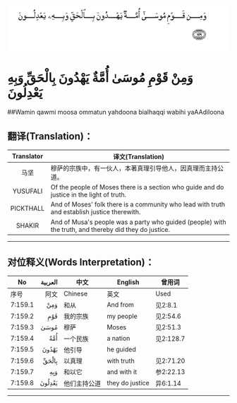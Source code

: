 ![007:159](images/007_159.gif)

# وَمِنْ قَوْمِ مُوسَىٰ أُمَّةٌ يَهْدُونَ بِالْحَقِّ وَبِهِ يَعْدِلُونَ 

##Wamin qawmi moosa ommatun yahdoona bialhaqqi wabihi yaAAdiloona 

## 翻译(Translation)：

| Translator | 译文(Translation)                                            |
| :--------: | ------------------------------------------------------------ |
|    马坚    | 穆萨的宗族中，有一伙人，本著真理引导他人，因真理而主持公道。 |
|  YUSUFALI  | Of the people of Moses there is a section who guide and do justice in the light of truth. |
| PICKTHALL  | And of Moses' folk there is a community who lead with truth and establish justice therewith. |
|   SHAKIR   | And of Musa's people was a party who guided (people) with the truth, and thereby did they do justice. |

---

## 对位释义(Words Interpretation)：

| No   | العربية | 中文    | English | 曾用词 |
| ---- | ------: | ------- | ------- | ------ |
| 序号 |    阿文 | Chinese | 英文    | Used   |
| 7:159.1 | وَمِنْ    | 和从         | And from        | 见2:8.1   |
| 7:159.2 | قَوْمِ    | 我的宗族     | my people       | 见2:54.6  |
| 7:159.3 | مُوسَىٰ   | 穆萨         | Moses           | 见2:51.3  |
| 7:159.4 | أُمَّةٌ    | 一个民族     | a nation        | 见2:128.7 |
| 7:159.5 | يَهْدُونَ  | 他引导       | he guided       |           |
| 7:159.6 | بِالْحَقِّ  | 以真理       | with truth      | 见2:71.20 |
| 7:159.7 | وَبِهِ    | 和以它       | and with it     | 参2:22.13 |
| 7:159.8 | يَعْدِلُونَ | 他们主持公道 | they do justice | 异6:1.14  |

---